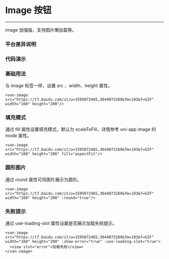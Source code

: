# Image 按钮
---

image 加强版，支持图片懒加载等。

### 平台差异说明
<ClientOnly>
<platform-adaptation module="image">
</platform-adaptation>
</ClientOnly>

### 代码演示

### 基础用法
与 image 标签一样，设置 src 、width、height 属性。
```vue
<van-image src="https://t7.baidu.com/it/u=1595072465,3644073269&fm=193&f=GIF" width="160" height="200"/>
```

### 填充模式
通过 fill 属性设置填充模式，默认为 scaleToFill，详情参考 uni-app image 的 mode 属性。

```vue
<van-image src="https://t7.baidu.com/it/u=1595072465,3644073269&fm=193&f=GIF" width="160" height="200" fill="aspectFit"/>
```

### 圆形图片
通过 round 属性可将图片展示为圆形。

```vue
<van-image src="https://t7.baidu.com/it/u=1595072465,3644073269&fm=193&f=GIF" width="160" height="200" :round="true"/>
```

### 失败提示
通过 use-loading-slot 属性设置是否展示加载失败提示。

```vue
<van-image src="https://t7.baidu.com/it/u=1595072465,3644073269&fm=193&f=GIF" width="160" height="200" :show-error="true" :use-loading-slot="true">
  <view slot="error">加载失败</view>
</van-image>
```



<ClientOnly>
<property-list module="image"></property-list>
</ClientOnly>



<ClientOnly>
<mobile-devices page="pages/components/image/image"></mobile-devices>
</ClientOnly>